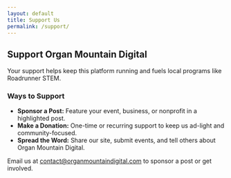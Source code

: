 ```yaml
---
layout: default
title: Support Us
permalink: /support/
---
```


<h2>Support Organ Mountain Digital</h2>
<p>Your support helps keep this platform running and fuels local programs like Roadrunner STEM.</p>

<h3>Ways to Support</h3>
<ul>
  <li><strong>Sponsor a Post:</strong> Feature your event, business, or nonprofit in a highlighted post.</li>
  <li><strong>Make a Donation:</strong> One-time or recurring support to keep us ad-light and community-focused.</li>
  <li><strong>Spread the Word:</strong> Share our site, submit events, and tell others about Organ Mountain Digital.</li>
</ul>

<p>Email us at <a href="mailto:contact@organmountaindigital.com">contact@organmountaindigital.com</a> to sponsor a post or get involved.</p>
